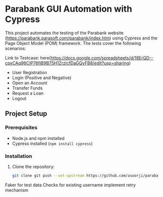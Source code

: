 # Parabank GUI Automation with Cypress


This project automates the testing of the Parabank website (https://parabank.parasoft.com/parabank/index.htm) using Cypress and the Page Object Model (POM) framework. The tests cover the following scenarios:

Link to Testcase: here(https://docs.google.com/spreadsheets/d/18ErQD--cpxCAq96CIP76fiB9B75H1ZrzlcfDaGQyFB8/edit?usp=sharing)

- User Registration
- Login (Positive and Negative)
- Open an Account
- Transfer Funds
- Request a Loan
- Logout

## Project Setup

### Prerequisites

- Node.js and npm installed
- Cypress installed (`npm install cypress`)

### Installation

1. Clone the repository:
   ```bash
   git clone git push --set-upstream https://github.com/asoorji/parabank.git master


Faker for test data
Checks for existing username
implement retry mechanism
